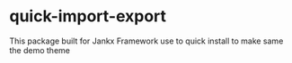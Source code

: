 # quick-import-export
This package built for Jankx Framework use to quick install to make same the demo theme

